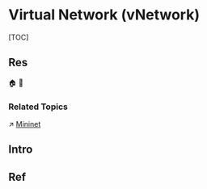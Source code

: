 # Virtual Network (vNetwork)

[TOC]



## Res
🏠 
🚧 


### Related Topics
↗ [Mininet](../../../../🙌🏻%20Software%20Defined%20Network%20(SDN)/ONF%20-%20OpenFlow/OpenFlow%20Data%20Plane/Mininet.md)



## Intro



## Ref

